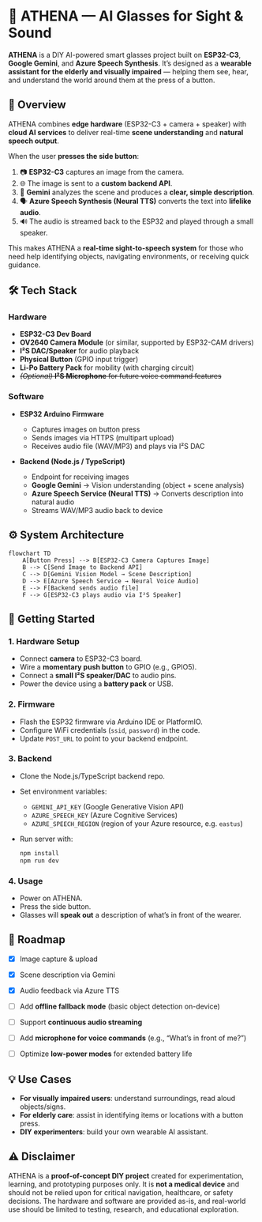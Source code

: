 # 🦉 ATHENA — AI Glasses for Sight & Sound

**ATHENA** is a DIY AI-powered smart glasses project built on **ESP32-C3**, **Google Gemini**, and **Azure Speech Synthesis**.
It’s designed as a **wearable assistant for the elderly and visually impaired** — helping them see, hear, and understand the world around them at the press of a button.


## 🌟 Overview

ATHENA combines **edge hardware** (ESP32-C3 + camera + speaker) with **cloud AI services** to deliver real-time **scene understanding** and **natural speech output**.

When the user **presses the side button**:

1. 📷 **ESP32-C3** captures an image from the camera.
2. 🌐 The image is sent to a **custom backend API**.
3. 🧠 **Gemini** analyzes the scene and produces a **clear, simple description**.
4. 🗣 **Azure Speech Synthesis (Neural TTS)** converts the text into **lifelike audio**.
5. 🔊 The audio is streamed back to the ESP32 and played through a small speaker.

This makes ATHENA a **real-time sight-to-speech system** for those who need help identifying objects, navigating environments, or receiving quick guidance.


## 🛠 Tech Stack

### Hardware

* **ESP32-C3 Dev Board**
* **OV2640 Camera Module** (or similar, supported by ESP32-CAM drivers)
* **I²S DAC/Speaker** for audio playback
* **Physical Button** (GPIO input trigger)
* **Li-Po Battery Pack** for mobility (with charging circuit)
* ~~*(Optional)* **I²S Microphone** for future voice command features~~

### Software

* **ESP32 Arduino Firmware**

  * Captures images on button press
  * Sends images via HTTPS (multipart upload)
  * Receives audio file (WAV/MP3) and plays via I²S DAC
* **Backend (Node.js / TypeScript)**

  * Endpoint for receiving images
  * **Google Gemini** → Vision understanding (object + scene analysis)
  * **Azure Speech Service (Neural TTS)** → Converts description into natural audio
  * Streams WAV/MP3 audio back to device


## ⚙️ System Architecture

```mermaid
flowchart TD
    A[Button Press] --> B[ESP32-C3 Camera Captures Image]
    B --> C[Send Image to Backend API]
    C --> D[Gemini Vision Model → Scene Description]
    D --> E[Azure Speech Service → Neural Voice Audio]
    E --> F[Backend sends audio file]
    F --> G[ESP32-C3 plays audio via I²S Speaker]
```


## 🚀 Getting Started

### 1. Hardware Setup

* Connect **camera** to ESP32-C3 board.
* Wire a **momentary push button** to GPIO (e.g., GPIO5).
* Connect a **small I²S speaker/DAC** to audio pins.
* Power the device using a **battery pack** or USB.

### 2. Firmware

* Flash the ESP32 firmware via Arduino IDE or PlatformIO.
* Configure WiFi credentials (`ssid`, `password`) in the code.
* Update `POST_URL` to point to your backend endpoint.

### 3. Backend

* Clone the Node.js/TypeScript backend repo.
* Set environment variables:

  * `GEMINI_API_KEY` (Google Generative Vision API)
  * `AZURE_SPEECH_KEY` (Azure Cognitive Services)
  * `AZURE_SPEECH_REGION` (region of your Azure resource, e.g. `eastus`)
* Run server with:

  ```bash
  npm install
  npm run dev
  ```

### 4. Usage

* Power on ATHENA.
* Press the side button.
* Glasses will **speak out** a description of what’s in front of the wearer.


## 📌 Roadmap

* [x] Image capture & upload
* [x] Scene description via Gemini
* [x] Audio feedback via Azure TTS
* [ ] Add **offline fallback mode** (basic object detection on-device)
* [ ] Support **continuous audio streaming**
* [ ] Add **microphone for voice commands** (e.g., “What’s in front of me?”)
* [ ] Optimize **low-power modes** for extended battery life


## 💡 Use Cases

* **For visually impaired users**: understand surroundings, read aloud objects/signs.
* **For elderly care**: assist in identifying items or locations with a button press.
* **DIY experimenters**: build your own wearable AI assistant.


## ⚠️ Disclaimer

ATHENA is a **proof-of-concept DIY project** created for experimentation, learning, and prototyping purposes only. It is **not a medical device** and should not be relied upon for critical navigation, healthcare, or safety decisions. The hardware and software are provided as-is, and real-world use should be limited to testing, research, and educational exploration.